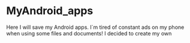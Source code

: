# MyAndroid_apps
Here I will save my Android apps.
I`m tired of constant ads on my phone when using some files and documents!
I decided to create my own
